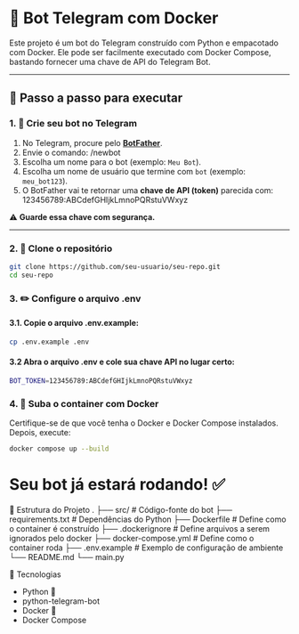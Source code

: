 # 🤖 Bot Telegram com Docker

Este projeto é um bot do Telegram construído com Python e empacotado com Docker. Ele pode ser facilmente executado com Docker Compose, bastando fornecer uma chave de API do Telegram Bot.

---

## 🧭 Passo a passo para executar

### 1. 🚀 Crie seu bot no Telegram

1. No Telegram, procure pelo [**BotFather**](https://t.me/botfather).
2. Envie o comando: /newbot
3. Escolha um nome para o bot (exemplo: `Meu Bot`).
4. Escolha um nome de usuário que termine com `bot` (exemplo: `meu_bot123`).
5. O BotFather vai te retornar uma **chave de API (token)** parecida com:
123456789:ABCdefGHIjkLmnoPQRstuVWxyz


⚠️ **Guarde essa chave com segurança.**

---

### 2. 📁 Clone o repositório

```bash
git clone https://github.com/seu-usuario/seu-repo.git
cd seu-repo
```
### 3. ✏️ Configure o arquivo .env
#### 3.1. Copie o arquivo .env.example:
```bash
cp .env.example .env
```
#### 3.2 Abra o arquivo .env e cole sua chave API no lugar certo:
```bash
BOT_TOKEN=123456789:ABCdefGHIjkLmnoPQRstuVWxyz
```
### 4. 🐳 Suba o container com Docker
Certifique-se de que você tenha o Docker e Docker Compose instalados. Depois, execute:
```bash
docker compose up --build
```

# Seu bot já estará rodando! ✅

📂 Estrutura do Projeto
.
├── src/                    # Código-fonte do bot
├── requirements.txt        # Dependências do Python
├── Dockerfile              # Define como o container é construído
├── .dockerignore           # Define arquivos a serem ignorados pelo docker
├── docker-compose.yml      # Define como o container roda
├── .env.example            # Exemplo de configuração de ambiente
└── README.md
└── main.py



🧰 Tecnologias
- Python 🐍
- python-telegram-bot
- Docker 🐳
- Docker Compose
